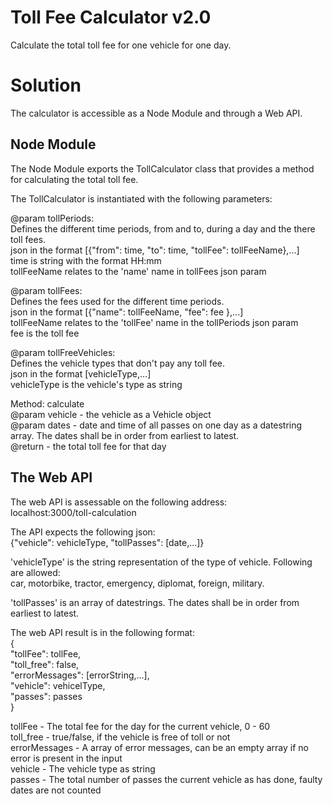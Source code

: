 # Toll Fee Calculator v2.0

Calculate the total toll fee for one vehicle for one day.

# Solution

The calculator is accessible as a Node Module and through a Web API.

## Node Module

The Node Module exports the TollCalculator class that provides a method for calculating the total toll fee.<br/>

The TollCalculator is instantiated with the following parameters:<br/>

@param tollPeriods:<br/>
Defines the different time periods, from and to, during a day and the there toll fees.<br/>
json in the format [{"from": time, "to": time, "tollFee": tollFeeName},...]<br/>
time is string with the format HH:mm<br/>
tollFeeName relates to the 'name' name in tollFees json param<br/>

@param tollFees:<br/>
Defines the fees used for the different time periods.<br/>
json in the format [{"name": tollFeeName, "fee": fee },...]<br/>
tollFeeName relates to the 'tollFee' name in the tollPeriods json param<br/>
fee is the toll fee<br/>

@param tollFreeVehicles:<br/>
Defines the vehicle types that don't pay any toll fee.<br/>
json in the format [vehicleType,...]<br/>
vehicleType is the vehicle's type as string<br/>

Method: calculate<br/>
@param vehicle - the vehicle as a Vehicle object<br/>
@param dates - date and time of all passes on one day as a datestring array. The dates shall be in order from earliest to latest.<br/>
@return - the total toll fee for that day<br/>

## The Web API

The web API is assessable on the following address:<br/>
localhost:3000/toll-calculation<br/>

The API expects the following json:<br/>
{"vehicle": vehicleType, "tollPasses": [date,...]}

'vehicleType' is the string representation of the type of vehicle. Following are allowed:<br/>
car, motorbike, tractor, emergency, diplomat, foreign, military.<br/>

'tollPasses' is an array of datestrings. The dates shall be in order from earliest to latest.<br/>

The web API result is in the following format:<br/>
{<br/>
"tollFee": tollFee,<br/>
"toll_free": false,<br/>
"errorMessages": [errorString,...],<br/>
"vehicle": vehicelType,<br/>
"passes": passes<br/>
}<br/>

tollFee - The total fee for the day for the current vehicle, 0 - 60<br/>
toll_free - true/false, if the vehicle is free of toll or not<br/>
errorMessages - A array of error messages, can be an empty array if no error is present in the input<br/>
vehicle - The vehicle type as string<br/>
passes - The total number of passes the current vehicle as has done, faulty dates are not counted<br/>